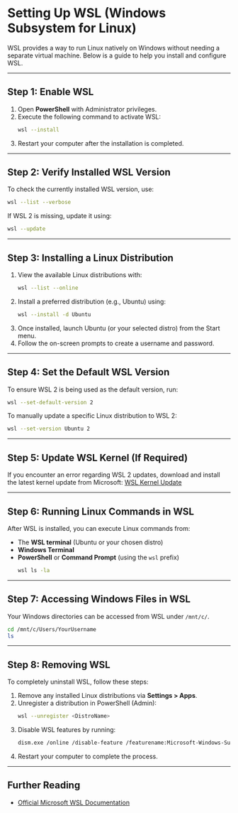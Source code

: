 # Setting Up WSL (Windows Subsystem for Linux)

WSL provides a way to run Linux natively on Windows without needing a separate virtual machine. Below is a guide to help you install and configure WSL.

---

## **Step 1: Enable WSL**

1. Open **PowerShell** with Administrator privileges.
2. Execute the following command to activate WSL:
   ```sh
   wsl --install
   ```
3. Restart your computer after the installation is completed.

---

## **Step 2: Verify Installed WSL Version**
To check the currently installed WSL version, use:
```sh
wsl --list --verbose
```
If WSL 2 is missing, update it using:
```sh
wsl --update
```

---

## **Step 3: Installing a Linux Distribution**

1. View the available Linux distributions with:
   ```sh
   wsl --list --online
   ```
2. Install a preferred distribution (e.g., Ubuntu) using:
   ```sh
   wsl --install -d Ubuntu
   ```
3. Once installed, launch Ubuntu (or your selected distro) from the Start menu.
4. Follow the on-screen prompts to create a username and password.

---

## **Step 4: Set the Default WSL Version**
To ensure WSL 2 is being used as the default version, run:
```sh
wsl --set-default-version 2
```
To manually update a specific Linux distribution to WSL 2:
```sh
wsl --set-version Ubuntu 2
```

---

## **Step 5: Update WSL Kernel (If Required)**

If you encounter an error regarding WSL 2 updates, download and install the latest kernel update from Microsoft:
[WSL Kernel Update](https://aka.ms/wsl2kernel)

---

## **Step 6: Running Linux Commands in WSL**

After WSL is installed, you can execute Linux commands from:
- The **WSL terminal** (Ubuntu or your chosen distro)
- **Windows Terminal**
- **PowerShell** or **Command Prompt** (using the `wsl` prefix)
  ```sh
  wsl ls -la
  ```

---

## **Step 7: Accessing Windows Files in WSL**
Your Windows directories can be accessed from WSL under `/mnt/c/`.
```sh
cd /mnt/c/Users/YourUsername
ls
```

---

## **Step 8: Removing WSL**

To completely uninstall WSL, follow these steps:
1. Remove any installed Linux distributions via **Settings > Apps**.
2. Unregister a distribution in PowerShell (Admin):
   ```sh
   wsl --unregister <DistroName>
   ```
3. Disable WSL features by running:
   ```sh
   dism.exe /online /disable-feature /featurename:Microsoft-Windows-Subsystem-Linux /norestart
   ```
4. Restart your computer to complete the process.

---

## **Further Reading**
- [Official Microsoft WSL Documentation](https://docs.microsoft.com/en-us/windows/wsl/)

